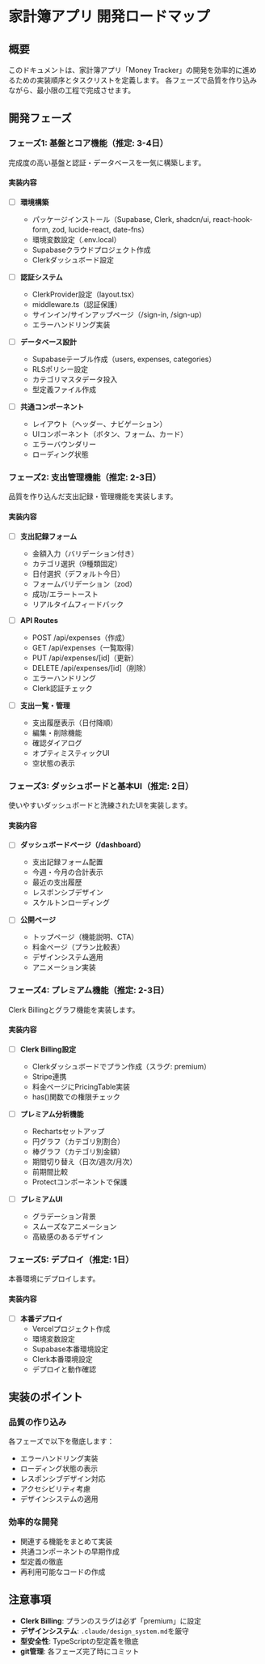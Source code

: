 # 家計簿アプリ 開発ロードマップ
 
## 概要
 
このドキュメントは、家計簿アプリ「Money Tracker」の開発を効率的に進めるための実装順序とタスクリストを定義します。
各フェーズで品質を作り込みながら、最小限の工程で完成させます。
 
## 開発フェーズ
 
### フェーズ1: 基盤とコア機能（推定: 3-4日）
 
完成度の高い基盤と認証・データベースを一気に構築します。
 
#### 実装内容
- [ ] **環境構築**
  - パッケージインストール（Supabase, Clerk, shadcn/ui, react-hook-form, zod, lucide-react, date-fns）
  - 環境変数設定（.env.local）
  - Supabaseクラウドプロジェクト作成
  - Clerkダッシュボード設定
 
- [ ] **認証システム**
  - ClerkProvider設定（layout.tsx）
  - middleware.ts（認証保護）
  - サインイン/サインアップページ（/sign-in, /sign-up）
  - エラーハンドリング実装
 
- [ ] **データベース設計**
  - Supabaseテーブル作成（users, expenses, categories）
  - RLSポリシー設定
  - カテゴリマスタデータ投入
  - 型定義ファイル作成
 
- [ ] **共通コンポーネント**
  - レイアウト（ヘッダー、ナビゲーション）
  - UIコンポーネント（ボタン、フォーム、カード）
  - エラーバウンダリー
  - ローディング状態
 
### フェーズ2: 支出管理機能（推定: 2-3日）
 
品質を作り込んだ支出記録・管理機能を実装します。
 
#### 実装内容
- [ ] **支出記録フォーム**
  - 金額入力（バリデーション付き）
  - カテゴリ選択（9種類固定）
  - 日付選択（デフォルト今日）
  - フォームバリデーション（zod）
  - 成功/エラートースト
  - リアルタイムフィードバック
 
- [ ] **API Routes**
  - POST /api/expenses（作成）
  - GET /api/expenses（一覧取得）
  - PUT /api/expenses/[id]（更新）
  - DELETE /api/expenses/[id]（削除）
  - エラーハンドリング
  - Clerk認証チェック
 
- [ ] **支出一覧・管理**
  - 支出履歴表示（日付降順）
  - 編集・削除機能
  - 確認ダイアログ
  - オプティミスティックUI
  - 空状態の表示
 
### フェーズ3: ダッシュボードと基本UI（推定: 2日）
 
使いやすいダッシュボードと洗練されたUIを実装します。
 
#### 実装内容
- [ ] **ダッシュボードページ（/dashboard）**
  - 支出記録フォーム配置
  - 今週・今月の合計表示
  - 最近の支出履歴
  - レスポンシブデザイン
  - スケルトンローディング
 
- [ ] **公開ページ**
  - トップページ（機能説明、CTA）
  - 料金ページ（プラン比較表）
  - デザインシステム適用
  - アニメーション実装
 
### フェーズ4: プレミアム機能（推定: 2-3日）
 
Clerk Billingとグラフ機能を実装します。
 
#### 実装内容
- [ ] **Clerk Billing設定**
  - Clerkダッシュボードでプラン作成（スラグ: premium）
  - Stripe連携
  - 料金ページにPricingTable実装
  - has()関数での権限チェック
 
- [ ] **プレミアム分析機能**
  - Rechartsセットアップ
  - 円グラフ（カテゴリ別割合）
  - 棒グラフ（カテゴリ別金額）
  - 期間切り替え（日次/週次/月次）
  - 前期間比較
  - Protectコンポーネントで保護
 
- [ ] **プレミアムUI**
  - グラデーション背景
  - スムーズなアニメーション
  - 高級感のあるデザイン
 
### フェーズ5: デプロイ（推定: 1日）
 
本番環境にデプロイします。
 
#### 実装内容
- [ ] **本番デプロイ**
  - Vercelプロジェクト作成
  - 環境変数設定
  - Supabase本番環境設定
  - Clerk本番環境設定
  - デプロイと動作確認
 
## 実装のポイント
 
### 品質の作り込み
各フェーズで以下を徹底します：
- エラーハンドリング実装
- ローディング状態の表示
- レスポンシブデザイン対応
- アクセシビリティ考慮
- デザインシステムの適用
 
### 効率的な開発
- 関連する機能をまとめて実装
- 共通コンポーネントの早期作成
- 型定義の徹底
- 再利用可能なコードの作成
 
## 注意事項
 
- **Clerk Billing**: プランのスラグは必ず「premium」に設定
- **デザインシステム**: `.claude/design_system.md`を厳守
- **型安全性**: TypeScriptの型定義を徹底
- **git管理**: 各フェーズ完了時にコミット